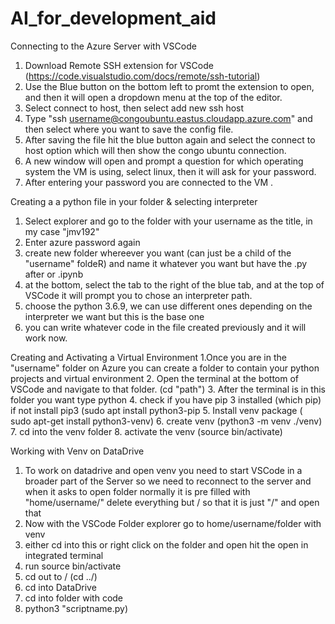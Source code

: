 # AI_for_development_aid

Connecting to the Azure Server with VSCode

1. Download Remote SSH extension for VSCode
(https://code.visualstudio.com/docs/remote/ssh-tutorial)
2. Use the Blue button on the bottom left to promt the extension to open, and then it will open a dropdown menu at the top of the editor.
3. Select connect to host, then select add new ssh host
4. Type "ssh username@congoubuntu.eastus.cloudapp.azure.com" and then select where you want to save the config file.
5. After saving the file hit the blue button again and select the connect to host option which will then show the congo ubuntu connection.
6. A new window will open and prompt a question for which operating system the VM is using, select linux, then it will ask for your password.
7. After entering your password you are connected to the VM .

Creating a a python file in your folder & selecting interpreter 
1. Select explorer and go to the folder with your username as the title, in my case "jmv192"
2. Enter azure password again
3. create new folder whereever you want (can just be a child of the "username" foldeR) and name it whatever you want but have the
.py after or .ipynb
5. at the bottom, select the tab to the right of the blue tab, and at the top of VSCode it will prompt you to chose an interpreter path.
6. choose the python 3.6.9, we can use different ones depending on the interpreter we want but this is the base one
7. you can write whatever code in the file created previously and it will work now.

Creating and Activating a Virtual Environment
1.Once you are in the "username" folder on Azure you can create a folder to contain your python projects and virtual environment
2. Open the terminal at the bottom of VSCode and navigate to that folder. (cd "path")
3. After the terminal is in this folder you want type python
4. check if you have pip 3 installed (which pip) if not install pip3 (sudo apt install python3-pip
5. Install venv package ( sudo apt-get install python3-venv)
6. create venv  (python3 -m venv ./venv)
7. cd into the venv folder 
8. activate the venv (source bin/activate)

Working with Venv on DataDrive
1. To work on datadrive and open venv you need to start VSCode in a broader part of the Server so we need to reconnect to the server and when it asks to open folder normally it is pre filled with "home/username/" delete everything but / so that it is just "/" and open that
2. Now with the VSCode Folder explorer go to home/username/folder with venv
3. either cd into this or right click on the folder and open hit the open in integrated terminal 
4. run source bin/activate
5. cd out to / (cd ../)
6. cd into DataDrive
7. cd into folder with code
8. python3 "scriptname.py)
